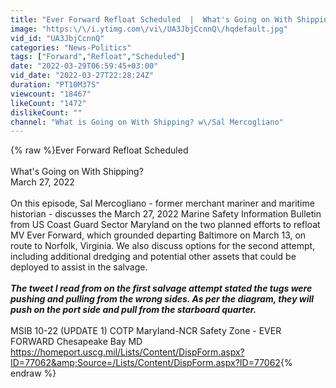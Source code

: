 ```yaml
---
title: "Ever Forward Refloat Scheduled  |  What's Going on With Shipping?"
image: "https:\/\/i.ytimg.com\/vi\/UA3JbjCcnnQ\/hqdefault.jpg"
vid_id: "UA3JbjCcnnQ"
categories: "News-Politics"
tags: ["Forward","Refloat","Scheduled"]
date: "2022-03-29T06:59:45+03:00"
vid_date: "2022-03-27T22:28:24Z"
duration: "PT10M37S"
viewcount: "18467"
likeCount: "1472"
dislikeCount: ""
channel: "What is Going on With Shipping? w\/Sal Mercogliano"
---
```

{% raw %}Ever Forward Refloat Scheduled<br /><br />What's Going on With Shipping? <br />March 27, 2022 <br /><br />On this episode, Sal Mercogliano - former merchant mariner and maritime historian - discusses the March 27, 2022 Marine Safety Information Bulletin from US Coast Guard Sector Maryland on the two planned efforts to refloat MV Ever Forward, which grounded departing Baltimore on March 13, on route to Norfolk, Virginia.  We also discuss options for the second attempt, including additional dredging and potential other assets that could be deployed to assist in the salvage. <br /><br />***The tweet I read from on the first salvage attempt stated the tugs were pushing and pulling from the wrong sides.  As per the diagram, they will push on the port side and pull from the starboard quarter.***<br /><br />MSIB 10-22 (UPDATE 1) COTP Maryland-NCR Safety Zone - EVER FORWARD Chesapeake Bay MD<br /><a rel="nofollow" target="blank" href="https://homeport.uscg.mil/Lists/Content/DispForm.aspx?ID=77062&amp;Source=/Lists/Content/DispForm.aspx?ID=77062">https://homeport.uscg.mil/Lists/Content/DispForm.aspx?ID=77062&amp;Source=/Lists/Content/DispForm.aspx?ID=77062</a>{% endraw %}
